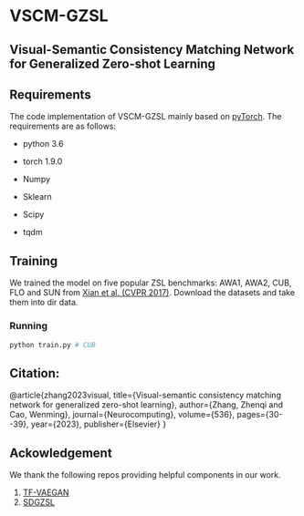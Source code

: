 # VSCM-GZSL

## Visual-Semantic Consistency Matching Network for Generalized Zero-shot Learning



## Requirements

The code implementation of VSCM-GZSL mainly based on [pyTorch]([PyTorch](https://pytorch.org/)). The requirements are as follows:

- python 3.6 
- torch 1.9.0

- Numpy
- Sklearn
- Scipy
- tqdm

## Training

We trained the model on five popular ZSL benchmarks: AWA1, AWA2, CUB, FLO and SUN from 
[Xian et al. (CVPR 2017)](https://openaccess.thecvf.com/content_cvpr_2017/papers/Xian_Zero-Shot_Learning_-_CVPR_2017_paper.pdf).  Download the datasets and take them into dir data.

### Running

```python
python train.py # CUB
```
## Citation:
@article{zhang2023visual,
  title={Visual-semantic consistency matching network for generalized zero-shot learning},
  author={Zhang, Zhenqi and Cao, Wenming},
  journal={Neurocomputing},
  volume={536},
  pages={30--39},
  year={2023},
  publisher={Elsevier}
}

## Ackowledgement

We thank the following repos providing helpful components in our work.
1. [TF-VAEGAN](https://github.com/akshitac8/tfvaegan)
2. [SDGZSL](https://github.com/uqzhichen/SDGZSL)
